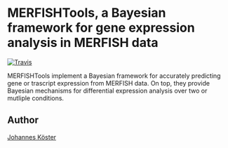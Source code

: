 # MERFISHTools, a Bayesian framework for gene expression analysis in MERFISH data

[![Travis](https://img.shields.io/travis/merfishtools/merfishtools.svg?style=flat-square)](https://travis-ci.org/merfishtools/merfishtools)

MERFISHTools implement a Bayesian framework for accurately predicting gene or trascript expression from MERFISH data.
On top, they provide Bayesian mechanisms for differential expression analysis over two or mutliple conditions.

## Author

[Johannes Köster](https://johanneskoester.bitbucket.org)
